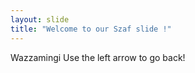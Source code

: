 ```yaml
---
layout: slide
title: "Welcome to our Szaf slide !"
---
```

Wazzamingi
Use the left arrow to go back!
